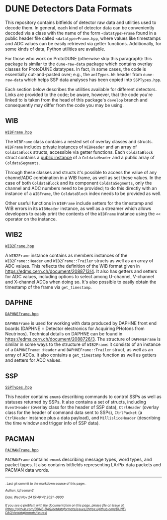 # DUNE Detectors Data Formats

This repository contains bitfields of detector raw data and utilities used to decode them. In general, each kind of detector data can be conveniently decoded via a class with the name of the form `<datatype>Frame` found in a public header file called `<datatype>Frame.hpp`, where values like timestamps and ADC values can be easily retrieved via getter functions. Additionally, for some kinds of data, Python utilities are available. 

For those who work on ProtoDUNE (otherwise skip this paragraph): this package is similar to the `dune-raw-data` package which contains overlay classes for ProtoDUNE datatypes. In fact, in some cases, the code is essentially cut-and-pasted over; e.g., the `anlTypes.hh` header from `dune-raw-data` which helps SSP data analyses has been copied into `SSPTypes.hpp`. 

Each section below describes the utilities available for different detectors. Links are provided to the code; be aware, however, that the code you're linked to is taken from the head of this package's `develop` branch and consequently may differ from the code you may be using. 

## WIB
[`WIBFrame.hpp`](https://github.com/DUNE-DAQ/detdataformats/blob/develop/include/detdataformats/wib/WIBFrame.hpp)

The `WIBFrame` class contains a nested set of overlay classes and structs. `WIBFrame` includes [private instances](https://dune-daq-sw.readthedocs.io/en/latest/packages/styleguide/#58-access-control) of `WIBHeader` and an array of `ColdataBlock` structs, accessible via getter functions. Each `ColdataBlock` struct contains a [public instance](https://dune-daq-sw.readthedocs.io/en/latest/packages/styleguide/#58-access-control) of a `ColdataHeader` and a public array of `ColdataSegments`. 

Through these classes and structs it's possible to access the value of any channel/ADC combination in a WIB frame, as well as set these values. In the case of both `ColdataBlock` and its component `ColdataSegments`, only the channel and ADC numbers need to be provided; to do this directly with an instance of a `WIBFrame`, the `ColdataBlock` index needs to be provided as well. 

Other useful functions in `WIBFrame` include setters for the timestamp and WIB errors in its `WIBHeader` instance, as well as a streamer which allows developers to easily print the contents of the `WIBFrame` instance using the `<<` operator on the instance. 

## WIB2
[`WIB2Frame.hpp`](https://github.com/DUNE-DAQ/detdataformats/blob/develop/include/detdataformats/wib2/WIB2Frame.hpp)

A `WIB2Frame` instance contains as members instances of the `WIB2Frame::Header` and `WIB2Frame::Trailer` structs as well as an array of ADC values. This reflects the definition of the WIB format given in https://edms.cern.ch/document/2088713/4. It also has getters and setters for ADC values, including options to select among U-channel, V-channel and X-channel ADCs when doing so. It's also possible to easily obtain the timestamp of the frame via `get_timestamp`. 

## DAPHNE
[`DAPHNEFrame.hpp`](https://github.com/DUNE-DAQ/detdataformats/blob/develop/include/detdataformats/daphne/DAPHNEFrame.hpp)

`DAPHNEFrame` is used for working with data produced by DAPHNE front end boards (DAPHNE = Detector electronics for Acquiring PHotons from Neutrinos). Technical details on DAPHNE can be found in https://edms.cern.ch/document/2088726/3. The structure of `DAPHNEFrame` is similar in some ways to the structure of `WIB2Frame`: it consists of an instance of a `DAPHNEFrame::Header` and `DAPHNEFrame::Trailer` struct, as well as an array of ADCs. It also contains a `get_timestamp` function as well as getters and setters for ADC values. 

## SSP
[`SSPTypes.hpp`](https://github.com/DUNE-DAQ/detdataformats/blob/develop/include/detdataformats/ssp/SSPTypes.hpp)

This header contains `enum`s describing commands to control SSPs as well as statuses returned by SSPs. It also contains a set of structs, including `EventHeader` (overlay class for the header of SSP data), `CtrlHeader` (overlay class for the header of command data sent to SSPs), `CtrlPacket` (a `CtrlHeader` instance plus a data payload), and `MillisliceHeader` (describing the time window and trigger info of SSP data). 

## PACMAN

[`PACMANFrame.hpp`](https://github.com/DUNE-DAQ/detdataformats/blob/develop/include/detdataformats/pacman/PACMANFrame.hpp)

`PACMANFrame` contains `enum`s describing message types, word types, and packet types. It also contains bitfields representing LArPix data packets and PACMAN data words. 





-----

<font size="1">
_Last git commit to the markdown source of this page:_


_Author: jcfreeman2_

_Date: Wed Nov 24 15:46:42 2021 -0600_

_If you see a problem with the documentation on this page, please file an Issue at [https://github.com/DUNE-DAQ/detdataformats/issues](https://github.com/DUNE-DAQ/detdataformats/issues)_
</font>

